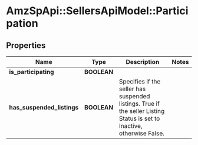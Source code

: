 # AmzSpApi::SellersApiModel::Participation

## Properties
Name | Type | Description | Notes
------------ | ------------- | ------------- | -------------
**is_participating** | **BOOLEAN** |  | 
**has_suspended_listings** | **BOOLEAN** | Specifies if the seller has suspended listings. True if the seller Listing Status is set to Inactive, otherwise False. | 



